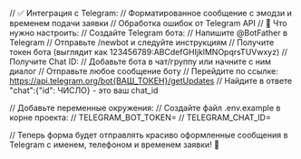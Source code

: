 
// ✅ Интеграция с Telegram:
// Форматированное сообщение с эмодзи и временем подачи заявки
// Обработка ошибок от Telegram API
// 🔧 Что нужно настроить:
// Создайте Telegram бота:
// Напишите @BotFather в Telegram
// Отправьте /newbot и следуйте инструкциям
// Получите токен бота (выглядит как 123456789:ABCdefGHIjklMNOpqrsTUVwxyz)
// Получите Chat ID:
// Добавьте бота в чат/группу или начните с ним диалог
// Отправьте любое сообщение боту
// Перейдите по ссылке: https://api.telegram.org/bot{ВАШ_ТОКЕН}/getUpdates
// Найдите в ответе "chat":{"id": ЧИСЛО} - это ваш chat_id

// Добавьте переменные окружения:
// Создайте файл .env.example в корне проекта:
// TELEGRAM_BOT_TOKEN=
// TELEGRAM_CHAT_ID=


// Теперь форма будет отправлять красиво оформленные сообщения в Telegram с именем, телефоном и временем заявки! 🚀